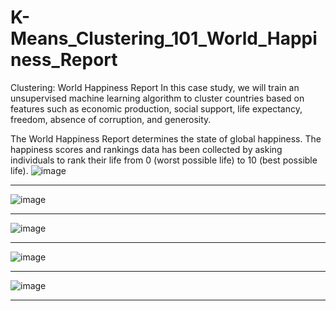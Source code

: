 # K-Means_Clustering_101_World_Happiness_Report

Clustering: World Happiness Report
In this case study, we will train an unsupervised machine learning algorithm to cluster countries based on features such as economic production, social support, life expectancy, freedom, absence of corruption, and generosity.

The World Happiness Report determines the state of global happiness. The happiness scores and rankings data has been collected by asking individuals to rank their life from 0 (worst possible life) to 10 (best possible life).
![image](https://github.com/AUBAI-ALKHABBAZ/K-Means_Clustering_101_World_Happiness_Report/assets/102236043/e7f9dcb8-ed93-41a1-95d0-2718bc2eb0f3)
__________________________________________________________________________________________________________________________
![image](https://github.com/AUBAI-ALKHABBAZ/K-Means_Clustering_101_World_Happiness_Report/assets/102236043/7c0d7ffb-bb54-4ab0-8558-559747518295)
__________________________________________________________________________________________________________________________
![image](https://github.com/AUBAI-ALKHABBAZ/K-Means_Clustering_101_World_Happiness_Report/assets/102236043/8a924eb1-3e73-4cd4-b3b9-a4931cfecf59)
__________________________________________________________________________________________________________________________
![image](https://github.com/AUBAI-ALKHABBAZ/K-Means_Clustering_101_World_Happiness_Report/assets/102236043/a8b896a7-902b-498c-96d6-aaf18d34d1c2)
__________________________________________________________________________________________________________________________
![image](https://github.com/AUBAI-ALKHABBAZ/K-Means_Clustering_101_World_Happiness_Report/assets/102236043/16b28a59-3b15-4b8e-b268-2d1b22e23936)
__________________________________________________________________________________________________________________________

